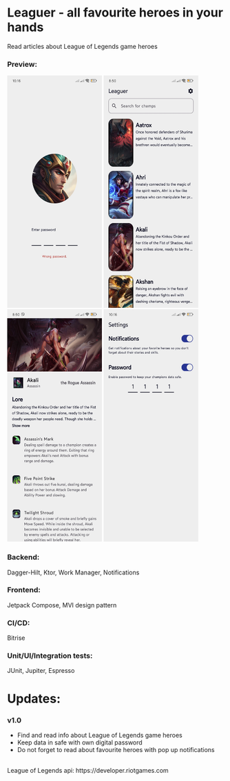 <h1>Leaguer - all favourite heroes in your hands</h1>
Read articles about League of Legends game heroes
<h3>Preview:</h3>
<p>
  <img src="https://github.com/KirillYakub/Leaguer/blob/e7cfcb30e6838673e9736b250929c6514f9f142a/preview_1.jpg" width = "220px" height = "540px"/>
  <img src="https://github.com/KirillYakub/Leaguer/blob/e7cfcb30e6838673e9736b250929c6514f9f142a/preview_2.jpg" width = "220px" height = "540px"/>
  <img src="https://github.com/KirillYakub/Leaguer/blob/e7cfcb30e6838673e9736b250929c6514f9f142a/preview_3.jpg" width = "220px" height = "540px"/>
  <img src="https://github.com/KirillYakub/Leaguer/blob/e7cfcb30e6838673e9736b250929c6514f9f142a/preview_4.jpg" width = "220px" height = "540px"/>
</p>
<h3>Backend:</h3>
Dagger-Hilt, Ktor, Work Manager, Notifications
<h3>Frontend:</h3>
Jetpack Compose, MVI design pattern
<h3>CI/CD:</h3>
Bitrise
<h3>Unit/UI/Integration tests:</h3>
JUnit, Jupiter, Espresso
<h1>Updates:</h1>
<h3>v1.0</h3>
<ul>
  <li>Find and read info about League of Legends game heroes</li>
  <li>Keep data in safe with own digital password</li>
  <li>Do not forget to read about favourite heroes with pop up notifications</li>
</ul><br>
League of Legends api: https://developer.riotgames.com
